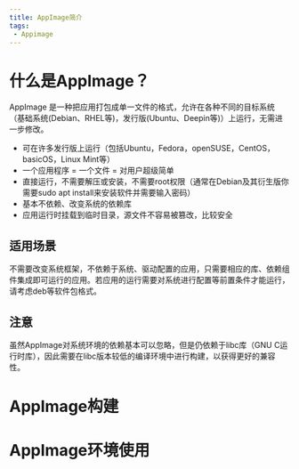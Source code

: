 ```yaml
---
title: AppImage简介
tags:
 - Appimage
---
```


# 什么是AppImage？
AppImage 是一种把应用打包成单一文件的格式，允许在各种不同的目标系统（基础系统(Debian、RHEL等)，发行版(Ubuntu、Deepin等)）上运行，无需进一步修改。

* 可在许多发行版上运行（包括Ubuntu，Fedora，openSUSE，CentOS，basicOS，Linux Mint等）
* 一个应用程序 = 一个文件 = 对用户超级简单
* 直接运行，不需要解压或安装，不需要root权限（通常在Debian及其衍生版你需要sudo apt install来安装软件并需要输入密码）
* 基本不依赖、改变系统的依赖库
* 应用运行时挂载到临时目录，源文件不容易被篡改，比较安全

## 适用场景
不需要改变系统框架，不依赖于系统、驱动配置的应用，只需要相应的库、依赖组件集成即可运行的应用。若应用的运行需要对系统进行配置等前置条件才能运行，请考虑deb等软件包格式。

## 注意
虽然AppImage对系统环境的依赖基本可以忽略，但是仍依赖于libc库（GNU C运行时库），因此需要在libc版本较低的编译环境中进行构建，以获得更好的兼容性。

# AppImage构建


# AppImage环境使用